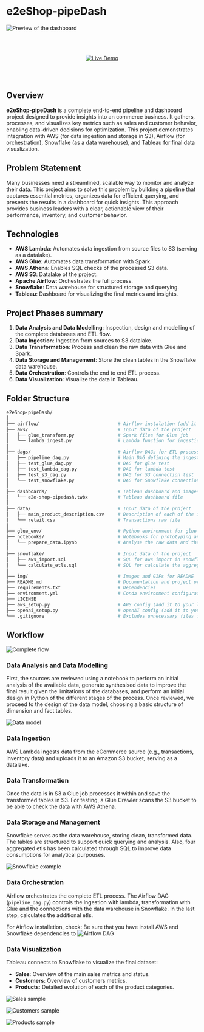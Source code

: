 # e2eShop-pipeDash

![Preview of the dashboard](img/dashboard.gif)

<br></br>
<p align="center">
    <a href="https://public.tableau.com/app/profile/eduardo.almazan.galisteo/viz/e2e-shop-pipedash/Customers" target="_blank">
        <img src="https://img.shields.io/badge/Try%20the%20Live%20Demo!-4CAF50?style=for-the-badge&logo=streamlit&logoColor=white" alt="Live Demo">
    </a>
</p>
<br></br>

## Overview
**e2eShop-pipeDash** is a complete end-to-end pipeline and dashboard project designed to provide insights into an commerce business. It gathers, processes, and visualizes key metrics such as sales and customer behavior, enabling data-driven decisions for optimization. This project demonstrates integration with AWS (for data ingestion and storage in S3), Airflow (for orchestration), Snowflake (as a data warehouse), and Tableau for final data visualization.

## Problem Statement
Many businesses need a streamlined, scalable way to monitor and analyze their data. This project aims to solve this problem by building a pipeline that captures essential metrics, organizes data for efficient querying, and presents the results in a dashboard for quick insights. This approach provides business leaders with a clear, actionable view of their performance, inventory, and customer behavior.

## Technologies
- **AWS Lambda**: Automates data ingestion from source files to S3 (serving as a datalake).
- **AWS Glue**: Automates data transformation with Spark.
- **AWS Athena**: Enables SQL checks of the processed S3 data.
- **AWS S3**: Datalake of the project.
- **Apache Airflow**: Orchestrates the full process.
- **Snowflake**: Data warehouse for structured storage and querying.
- **Tableau**: Dashboard for visualizing the final metrics and insights.

## Project Phases summary
1. **Data Analysis and Data Modelling**: Inspection, design and modelling of the complete databases and ETL flow.
2. **Data Ingestion**: Ingestion from sources to S3 datalake.
3. **Data Transformation**: Process and clean the raw data with Glue and Spark.
4. **Data Storage and Management**: Store the clean tables in the Snowflake data warehouse.
5. **Data Orchestration**: Controls the end to end ETL process.
6. **Data Visualization**: Visualize the data in Tableau.

## Folder Structure

```bash
e2eShop-pipeDash/
│
├── airflow/                             # Airflow instalation (add it to your local repo)
├── aws/                                 # Input data of the project
│   ├── glue_transform.py                # Spark files for Glue job
│   └── lambda_ingest.py                 # Lambda function for ingestions
│
├── dags/                                # Airflow DAGs for ETL process
│   ├── pipeline_dag.py                  # Main DAG defining the ingestion, transformation, and loading process
│   ├── test_glue_dag.py                 # DAG for glue test
│   ├── test_lambda_dag.py               # DAG for lambda test
│   ├── test_s3_dag.py                   # DAG for S3 connection test
│   └── test_snowflake.py                # DAG for Snowflake connection test
│
├── dashboards/                          # Tableau dashboard and images
│   └── e2e-shop-pipedash.twbx           # Tableau dashboard file
│
├── data/                                # Input data of the project
│   ├── main_product_description.csv     # Description of each of the items groups
│   └── retail.csv                       # Transactions raw file
│
├── glue_env/                            # Python environment for glue
├── notebooks/                           # Notebooks for prototyping and data exploration
│   └── prepare_data.ipynb               # Analyse the raw data and the necessary transformations
│
├── snowflake/                           # Input data of the project
│   ├── aws_import.sql                   # SQL for aws import in snowflake
│   └── calculate_etls.sql               # SQL for calculate the aggregated etls
│
├── img/                                 # Images and GIFs for README
├── README.md                            # Documentation and project overview
├── requirements.txt                     # Dependencies
├── environment.yml                      # Conda environment configuration (optional)
├── LICENSE             
├── aws_setup.py                         # AWS config (add it to your local repo)
├── openai_setup.py                      # openAI config (add it to your local repo)
└── .gitignore                           # Excludes unnecessary files from version control
```

## Workflow

![Complete flow](img/complete_flow.png)

### Data Analysis and Data Modelling
First, the sources are reviewed using a notebook to perform an initial analysis of the available data, generate synthesised data to improve the final result given the limitations of the databases, and perform an initial design in Python of the different stages of the process. Once reviewed, we proceed to the design of the data model, choosing a basic structure of dimension and fact tables.

![Data model](img/data_model.png)

### Data Ingestion
AWS Lambda ingests data from the eCommerce source (e.g., transactions, inventory data) and uploads it to an Amazon S3 bucket, serving as a datalake.

### Data Transformation
Once the data is in S3 a Glue job processes it within and save the transformed tables in S3. For testing, a Glue Crawler scans the S3 bucket to be able to check the data with AWS Athena.

### Data Storage and Management
Snowflake serves as the data warehouse, storing clean, transformed data. The tables are structured to support quick querying and analysis. Also, four aggregated etls has been calculated through SQL to improve data consumptions for analytical purpouses.

![Snowflake example](img/snowflake_example.png)

### Data Orchestration
Airflow orchestrates the complete ETL process. The Airflow DAG (`pipeline_dag.py`) controls the ingestion with lambda, transformation with Glue and the connections with the data warehouse in Snowflake. In the last step, calculates the additional etls.

For Airflow installetion, check:
Be sure that you have install AWS and Snowflake dependencies to 
![Airflow DAG](img/airflow_dag.png)

### Data Visualization
Tableau connects to Snowflake to visualize the final dataset:
- **Sales**: Overview of the main sales metrics and status.
- **Customers**: Overview of customers metrics.
- **Products**: Detailed evolution of each of the product categories.

![Sales sample](img/sales_sample.png)

![Customers sample](img/customers_sample.png)

![Products sample](img/products_sample.png)